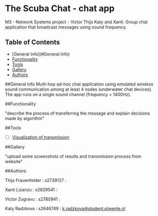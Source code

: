 #  The Scuba Chat - chat app

M3 - Network Systems project - Victor Thijs Katy and Xanti. Group chat application that broadcast messages using sound frequency. 

## Table of Contents

- [General Info](#General Info)
- [Functionality](#Functionality)
- [Tools](#Tools)
- [Gallery](#Gallery)
- [Authors](#Authors)

##General Info
Multi-hop ad-hoc chat application using emulated wireless sound communication among at least 4 nodes (underwater chat
devices). The app runs on a single sound channel (frequency = 1400Hz).

##Functionality

"describe the process of transferring the message and explain decisions made by algorithm"

##Tools
-[ ] [Visualization of transmission](http://netsys.ewi.utwente.nl/integrationproject/) 



##Gallery

"upload some screenshots of results and transmission process from website"

##Authors

Thijs Frauenfelder : s2739127 : 

Xanti Lizanzu : s2829541 :

Victor Zugravu : s2780941 :

Katy Radzkova : s2646749 : k.radzkova@student.utwente.nl